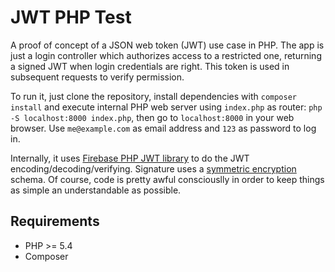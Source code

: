 # JWT PHP Test
A proof of concept of a JSON web token (JWT) use case in PHP. The app is just a login controller which authorizes access to a 
restricted one, returning a signed JWT when login credentials are right. This token is used in subsequent requests to verify
permission.

To run it, just clone the repository, install dependencies with ```composer install``` and execute internal PHP web server using
```index.php``` as router: ```php -S localhost:8000 index.php```, then go to ```localhost:8000``` in your web browser. Use ```me@example.com``` as email address and ```123``` as password to log in.

Internally, it uses [Firebase PHP JWT library](https://github.com/firebase/php-jwt) to do the JWT encoding/decoding/verifying. Signature uses a [symmetric encryption](https://support.microsoft.com/en-us/kb/246071) schema. Of course, code is pretty awful consciouslly
in order to keep things as simple an understandable as possible.

## Requirements
* PHP >= 5.4
* Composer
